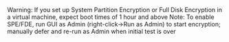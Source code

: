 Warning: If you set up System Partition Encryption or Full Disk Encryption in a virtual machine, expect boot times of 1 hour and above
Note: To enable SPE/FDE, run GUI as Admin (right-click->Run as Admin) to start encryption; manually defer and re-run as Admin when initial test is over
